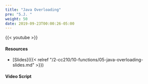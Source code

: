 ```yaml
---
title: "Java Overloading"
pre: "5.J. "
weight: 50
date: 2019-09-23T00:00:26-05:00
---
```


{{< youtube  >}}

#### Resources

* [Slides]({{< relref "/2-cc210/10-functions/05-java-overloading-slides.md" >}})

#### Video Script
